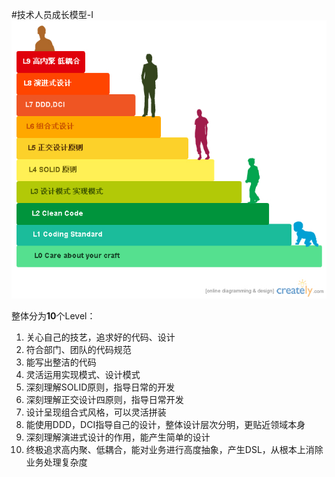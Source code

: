 
#技术人员成长模型-I
![技术人员成长模型](images/tech-growth-model/techGrowthModelI.jpg)

整体分为**10**个Level：  
1. 关心自己的技艺，追求好的代码、设计  
2. 符合部门、团队的代码规范  
3. 能写出整洁的代码  
4. 灵活运用实现模式、设计模式  
5. 深刻理解SOLID原则，指导日常的开发  
6. 深刻理解正交设计四原则，指导日常开发  
7. 设计呈现组合式风格，可以灵活拼装  
8. 能使用DDD，DCI指导自己的设计，整体设计层次分明，更贴近领域本身  
9. 深刻理解演进式设计的作用，能产生简单的设计  
10. 终极追求高内聚、低耦合，能对业务进行高度抽象，产生DSL，从根本上消除业务处理复杂度  

